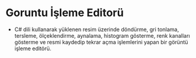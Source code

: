 # Goruntu İşleme Editorü
-	C# dili kullanarak yüklenen resim üzerinde döndürme, gri tonlama, tersleme, ölçeklendirme, aynalama, histogram gösterme,  renk kanalları gösterme ve resmi kaydedip tekrar açma işlemlerini yapan bir  görüntü işleme editörü. </br></br>
